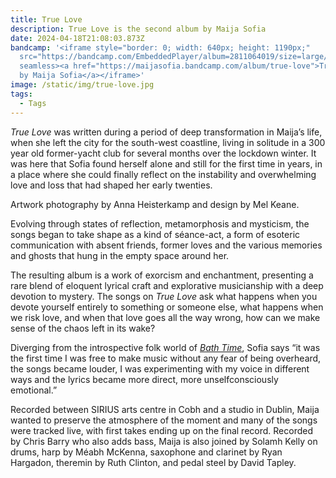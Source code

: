 ```yaml
---
title: True Love
description: True Love is the second album by Maija Sofia
date: 2024-04-18T21:08:03.873Z
bandcamp: '<iframe style="border: 0; width: 640px; height: 1190px;"
  src="https://bandcamp.com/EmbeddedPlayer/album=2811064019/size=large/bgcol=ffffff/linkcol=f171a2/package=3349237822/transparent=true/"
  seamless><a href="https://maijasofia.bandcamp.com/album/true-love">True Love
  by Maija Sofia</a></iframe>'
image: /static/img/true-love.jpg
tags:
  - Tags
---
```

*True Love* was written during a period of deep transformation in Maija’s life, when she left the city for the south-west coastline, living in solitude in a 300 year old former-yacht club for several months over the lockdown winter. It was here that Sofia found herself alone and still for the first time in years, in a place where she could finally reflect on the instability and overwhelming love and loss that had shaped her early twenties.

Artwork photography by Anna Heisterkamp and design by Mel Keane.

Evolving through states of reflection, metamorphosis and mysticism, the songs began to take shape as a kind of séance-act, a form of esoteric communication with absent friends, former loves and the various memories and ghosts that hung in the empty space around her.

The resulting album is a work of exorcism and enchantment, presenting a rare blend of eloquent lyrical craft and explorative musicianship with a deep devotion to mystery. The songs on *True Love* ask what happens when you devote yourself entirely to something or someone else, what happens when we risk love, and when that love goes all the way wrong, how can we make sense of the chaos left in its wake?

Diverging from the introspective folk world of *[Bath Time](/work/bath-time)*, Sofia says “it was the first time I was free to make music without any fear of being overheard, the songs became louder, I was experimenting with my voice in different ways and the lyrics became more direct, more unselfconsciously emotional.”

Recorded between SIRIUS arts centre in Cobh and a studio in Dublin, Maija wanted to preserve the atmosphere of the moment and many of the songs were tracked live, with first takes ending up on the final record. Recorded by Chris Barry who also adds bass, Maija is also joined by Solamh Kelly on drums, harp by Méabh McKenna, saxophone and clarinet by Ryan Hargadon, theremin by Ruth Clinton, and pedal steel by David Tapley.